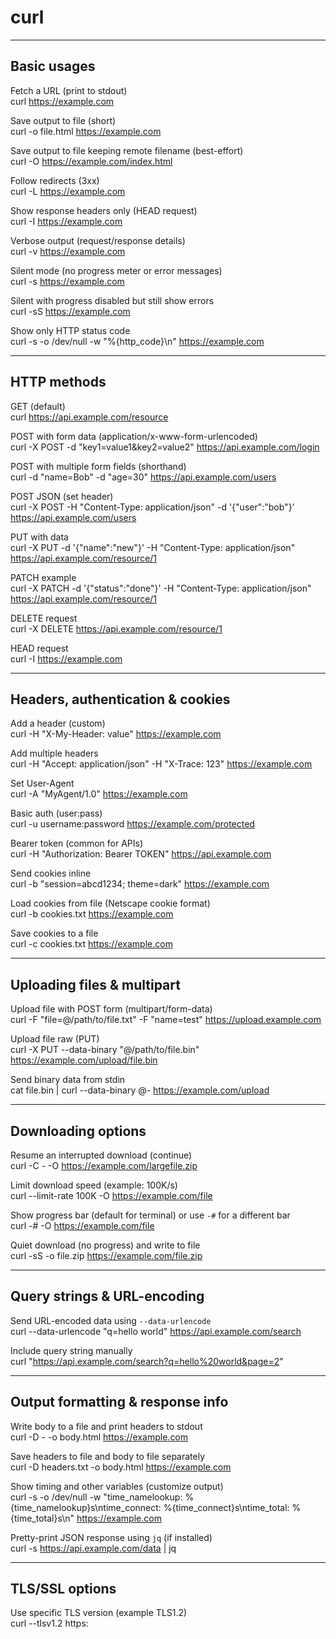 # curl 
---

## Basic usages
Fetch a URL (print to stdout)  
    curl https://example.com

Save output to file (short)  
    curl -o file.html https://example.com

Save output to file keeping remote filename (best-effort)  
    curl -O https://example.com/index.html

Follow redirects (3xx)  
    curl -L https://example.com

Show response headers only (HEAD request)  
    curl -I https://example.com

Verbose output (request/response details)  
    curl -v https://example.com

Silent mode (no progress meter or error messages)  
    curl -s https://example.com

Silent with progress disabled but still show errors  
    curl -sS https://example.com

Show only HTTP status code  
    curl -s -o /dev/null -w "%{http_code}\n" https://example.com

---

## HTTP methods
GET (default)  
    curl https://api.example.com/resource

POST with form data (application/x-www-form-urlencoded)  
    curl -X POST -d "key1=value1&key2=value2" https://api.example.com/login

POST with multiple form fields (shorthand)  
    curl -d "name=Bob" -d "age=30" https://api.example.com/users

POST JSON (set header)  
    curl -X POST -H "Content-Type: application/json" -d '{"user":"bob"}' https://api.example.com/users

PUT with data  
    curl -X PUT -d '{"name":"new"}' -H "Content-Type: application/json" https://api.example.com/resource/1

PATCH example  
    curl -X PATCH -d '{"status":"done"}' -H "Content-Type: application/json" https://api.example.com/resource/1

DELETE request  
    curl -X DELETE https://api.example.com/resource/1

HEAD request  
    curl -I https://example.com

---

## Headers, authentication & cookies
Add a header (custom)  
    curl -H "X-My-Header: value" https://example.com

Add multiple headers  
    curl -H "Accept: application/json" -H "X-Trace: 123" https://example.com

Set User-Agent  
    curl -A "MyAgent/1.0" https://example.com

Basic auth (user:pass)  
    curl -u username:password https://example.com/protected

Bearer token (common for APIs)  
    curl -H "Authorization: Bearer TOKEN" https://api.example.com

Send cookies inline  
    curl -b "session=abcd1234; theme=dark" https://example.com

Load cookies from file (Netscape cookie format)  
    curl -b cookies.txt https://example.com

Save cookies to a file  
    curl -c cookies.txt https://example.com

---

## Uploading files & multipart
Upload file with POST form (multipart/form-data)  
    curl -F "file=@/path/to/file.txt" -F "name=test" https://upload.example.com

Upload file raw (PUT)  
    curl -X PUT --data-binary "@/path/to/file.bin" https://example.com/upload/file.bin

Send binary data from stdin  
    cat file.bin | curl --data-binary @- https://example.com/upload

---

## Downloading options
Resume an interrupted download (continue)  
    curl -C - -O https://example.com/largefile.zip

Limit download speed (example: 100K/s)  
    curl --limit-rate 100K -O https://example.com/file

Show progress bar (default for terminal) or use `-#` for a different bar  
    curl -# -O https://example.com/file

Quiet download (no progress) and write to file  
    curl -sS -o file.zip https://example.com/file.zip

---

## Query strings & URL-encoding
Send URL-encoded data using `--data-urlencode`  
    curl --data-urlencode "q=hello world" https://api.example.com/search

Include query string manually  
    curl "https://api.example.com/search?q=hello%20world&page=2"

---

## Output formatting & response info
Write body to a file and print headers to stdout  
    curl -D - -o body.html https://example.com

Save headers to file and body to file separately  
    curl -D headers.txt -o body.html https://example.com

Show timing and other variables (customize output)  
    curl -s -o /dev/null -w "time_namelookup: %{time_namelookup}s\ntime_connect: %{time_connect}s\ntime_total: %{time_total}s\n" https://example.com

Pretty-print JSON response using `jq` (if installed)  
    curl -s https://api.example.com/data | jq

---

## TLS/SSL options
Use specific TLS version (example TLS1.2)  
    curl --tlsv1.2 https:
